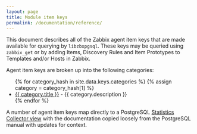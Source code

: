 ```yaml
---
layout: page
title: Module item keys
permalink: /documentation/reference/
---
```


This document describes all of the Zabbix agent item keys that are made
available for querying by `libzbxpgsql`. These keys may be queried using
`zabbix_get` or by adding Items, Discovery Rules and Item Prototypes to
Templates and/or Hosts in Zabbix.

Agent item keys are broken up into the following categories:

<ul>
{% for category_hash in site.data.keys.categories %}
{% assign category = category_hash[1] %}
  <li><a href="{{ category.link | prepend: site.baseurl }}">{{ category.title }}</a> - {{ category.description }}</li>
{% endfor %}
</ul>

A number of agent item keys map directly to a PostgreSQL
[Statistics Collector view](http://www.postgresql.org/docs/current/static/monitoring-stats.html)
with the documentation copied loosely from the PostgreSQL manual with updates
for context.
